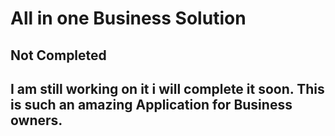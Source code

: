 # All in one Business Solution

## Not Completed

## I am still working on it i will complete it soon. This is such an amazing Application for Business owners.

